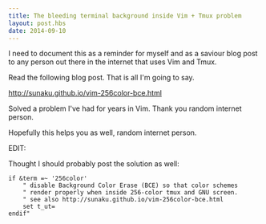 ```yaml
---
title: The bleeding terminal background inside Vim + Tmux problem
layout: post.hbs
date: 2014-09-10
---
```


I need to document this as a reminder for myself and as a saviour blog post to
any person out there in the internet that uses Vim and Tmux.

Read the following blog post.  That is all I'm going to say.

<http://sunaku.github.io/vim-256color-bce.html>

Solved a problem I've had for years in Vim.  Thank you random internet person.

Hopefully this helps you as well, random internet person.

EDIT:

Thought I should probably post the solution as well:

```
if &term =~ '256color'
	" disable Background Color Erase (BCE) so that color schemes
	" render properly when inside 256-color tmux and GNU screen.
	" see also http://sunaku.github.io/vim-256color-bce.html
	set t_ut=
endif"
```
